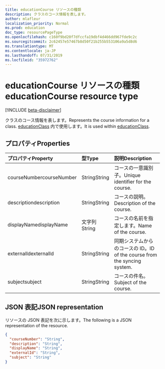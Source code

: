 ```yaml
---
title: educationCourse リソースの種類
description: クラスのコース情報を表します。
author: mlafleur
localization_priority: Normal
ms.prod: education
doc_type: resourcePageType
ms.openlocfilehash: c160f9bd20f7dfccfa19dbf4d466dd967fde9c2c
ms.sourcegitcommit: 2c62457e57467b8d50f21b255b553106a9a5d8d6
ms.translationtype: MT
ms.contentlocale: ja-JP
ms.lasthandoff: 07/31/2019
ms.locfileid: "35972762"
---
```

# <a name="educationcourse-resource-type"></a><span data-ttu-id="eb0aa-103">educationCourse リソースの種類</span><span class="sxs-lookup"><span data-stu-id="eb0aa-103">educationCourse resource type</span></span>

[!INCLUDE [beta-disclaimer](../../includes/beta-disclaimer.md)]

<span data-ttu-id="eb0aa-104">クラスのコース情報を表します。</span><span class="sxs-lookup"><span data-stu-id="eb0aa-104">Represents the course information for a class.</span></span> <span data-ttu-id="eb0aa-105">[educationClass](educationclass.md) 内で使用します。</span><span class="sxs-lookup"><span data-stu-id="eb0aa-105">It is used within [educationClass](educationclass.md).</span></span>

## <a name="properties"></a><span data-ttu-id="eb0aa-106">プロパティ</span><span class="sxs-lookup"><span data-stu-id="eb0aa-106">Properties</span></span>

| <span data-ttu-id="eb0aa-107">プロパティ</span><span class="sxs-lookup"><span data-stu-id="eb0aa-107">Property</span></span>     | <span data-ttu-id="eb0aa-108">型</span><span class="sxs-lookup"><span data-stu-id="eb0aa-108">Type</span></span>   | <span data-ttu-id="eb0aa-109">説明</span><span class="sxs-lookup"><span data-stu-id="eb0aa-109">Description</span></span>                               |
| :----------- | :----- | :---------------------------------------- |
| <span data-ttu-id="eb0aa-110">courseNumber</span><span class="sxs-lookup"><span data-stu-id="eb0aa-110">courseNumber</span></span> | <span data-ttu-id="eb0aa-111">String</span><span class="sxs-lookup"><span data-stu-id="eb0aa-111">String</span></span> | <span data-ttu-id="eb0aa-112">コースの一意識別子。</span><span class="sxs-lookup"><span data-stu-id="eb0aa-112">Unique identifier for the course.</span></span>         |
| <span data-ttu-id="eb0aa-113">description</span><span class="sxs-lookup"><span data-stu-id="eb0aa-113">description</span></span>  | <span data-ttu-id="eb0aa-114">String</span><span class="sxs-lookup"><span data-stu-id="eb0aa-114">String</span></span> | <span data-ttu-id="eb0aa-115">コースの説明。</span><span class="sxs-lookup"><span data-stu-id="eb0aa-115">Description of the course.</span></span>                |
| <span data-ttu-id="eb0aa-116">displayName</span><span class="sxs-lookup"><span data-stu-id="eb0aa-116">displayName</span></span>  | <span data-ttu-id="eb0aa-117">文字列</span><span class="sxs-lookup"><span data-stu-id="eb0aa-117">String</span></span> | <span data-ttu-id="eb0aa-118">コースの名前を指定します。</span><span class="sxs-lookup"><span data-stu-id="eb0aa-118">Name of the course.</span></span>                       |
| <span data-ttu-id="eb0aa-119">externalId</span><span class="sxs-lookup"><span data-stu-id="eb0aa-119">externalId</span></span>   | <span data-ttu-id="eb0aa-120">String</span><span class="sxs-lookup"><span data-stu-id="eb0aa-120">String</span></span> | <span data-ttu-id="eb0aa-121">同期システムからのコースの ID。</span><span class="sxs-lookup"><span data-stu-id="eb0aa-121">ID of the course from the syncing system.</span></span> |
| <span data-ttu-id="eb0aa-122">subject</span><span class="sxs-lookup"><span data-stu-id="eb0aa-122">subject</span></span>      | <span data-ttu-id="eb0aa-123">String</span><span class="sxs-lookup"><span data-stu-id="eb0aa-123">String</span></span> | <span data-ttu-id="eb0aa-124">コースの件名。</span><span class="sxs-lookup"><span data-stu-id="eb0aa-124">Subject of the course.</span></span>                    |

## <a name="json-representation"></a><span data-ttu-id="eb0aa-125">JSON 表記</span><span class="sxs-lookup"><span data-stu-id="eb0aa-125">JSON representation</span></span>

<span data-ttu-id="eb0aa-126">リソースの JSON 表記を次に示します。</span><span class="sxs-lookup"><span data-stu-id="eb0aa-126">The following is a JSON representation of the resource.</span></span>

<!-- {
  "blockType": "resource",
  "optionalProperties": [

  ],
  "@odata.type": "microsoft.graph.educationCourse"
}-->

```json
{
  "courseNumber": "String",
  "description": "String",
  "displayName": "String",
  "externalId": "String",
  "subject": "String"
}
```

<!-- uuid: 8fcb5dbc-d5aa-4681-8e31-b001d5168d79
2015-10-25 14:57:30 UTC -->
<!-- {
  "type": "#page.annotation",
  "description": "educationCourse resource",
  "keywords": "",
  "section": "documentation",
  "tocPath": ""
}-->
